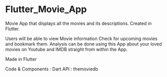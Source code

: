 # Flutter_Movie_App
Movie App that displays all the movies and its descriptions. Created in Flutter.

Users will be able to view Movie information
Check for upcoming movies and bookmark them.
Analysis can be done using this App about your loved movies on Youtube and IMDB straight from within the App.

Made in Flutter

Code & Components : Dart
API : themoviedb
